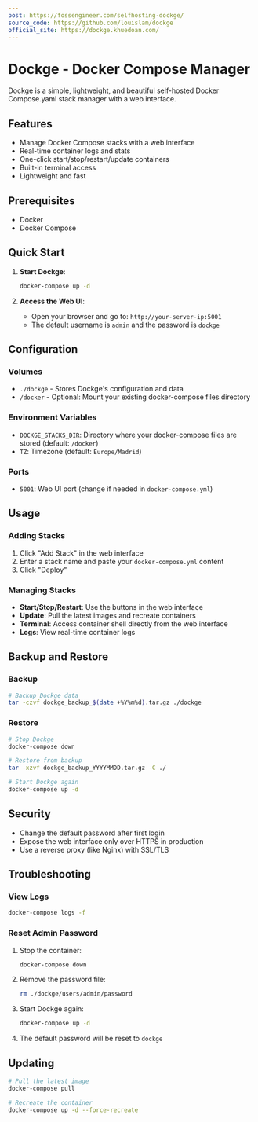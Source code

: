 ```yaml
---
post: https://fossengineer.com/selfhosting-dockge/
source_code: https://github.com/louislam/dockge
official_site: https://dockge.khuedoan.com/
---
```


# Dockge - Docker Compose Manager

Dockge is a simple, lightweight, and beautiful self-hosted Docker Compose.yaml stack manager with a web interface.

## Features
- Manage Docker Compose stacks with a web interface
- Real-time container logs and stats
- One-click start/stop/restart/update containers
- Built-in terminal access
- Lightweight and fast

## Prerequisites
- Docker
- Docker Compose

## Quick Start

1. **Start Dockge**:
   ```bash
   docker-compose up -d
   ```

2. **Access the Web UI**:
   - Open your browser and go to: `http://your-server-ip:5001`
   - The default username is `admin` and the password is `dockge`

## Configuration

### Volumes
- `./dockge` - Stores Dockge's configuration and data
- `/docker` - Optional: Mount your existing docker-compose files directory

### Environment Variables
- `DOCKGE_STACKS_DIR`: Directory where your docker-compose files are stored (default: `/docker`)
- `TZ`: Timezone (default: `Europe/Madrid`)

### Ports
- `5001`: Web UI port (change if needed in `docker-compose.yml`)

## Usage

### Adding Stacks
1. Click "Add Stack" in the web interface
2. Enter a stack name and paste your `docker-compose.yml` content
3. Click "Deploy"

### Managing Stacks
- **Start/Stop/Restart**: Use the buttons in the web interface
- **Update**: Pull the latest images and recreate containers
- **Terminal**: Access container shell directly from the web interface
- **Logs**: View real-time container logs

## Backup and Restore

### Backup
```bash
# Backup Dockge data
tar -czvf dockge_backup_$(date +%Y%m%d).tar.gz ./dockge
```

### Restore
```bash
# Stop Dockge
docker-compose down

# Restore from backup
tar -xzvf dockge_backup_YYYYMMDD.tar.gz -C ./

# Start Dockge again
docker-compose up -d
```

## Security
- Change the default password after first login
- Expose the web interface only over HTTPS in production
- Use a reverse proxy (like Nginx) with SSL/TLS

## Troubleshooting

### View Logs
```bash
docker-compose logs -f
```

### Reset Admin Password
1. Stop the container:
   ```bash
   docker-compose down
   ```
2. Remove the password file:
   ```bash
   rm ./dockge/users/admin/password
   ```
3. Start Dockge again:
   ```bash
   docker-compose up -d
   ```
4. The default password will be reset to `dockge`

## Updating
```bash
# Pull the latest image
docker-compose pull

# Recreate the container
docker-compose up -d --force-recreate
```